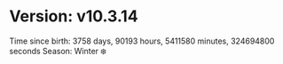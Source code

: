 # Version: v10.3.14
Time since birth: 3758 days, 90193 hours, 5411580 minutes, 324694800 seconds
Season: Winter ❄️
